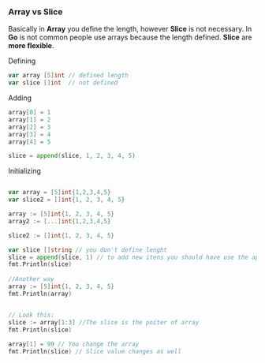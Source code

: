
### Array vs Slice
Basically in **Array** you define the length, however **Slice** is not necessary.
In **Go** is not common people use arrays because the length defined. **Slice** are **more flexible**.

Defining
````go
var array [5]int // defined length
var slice []int  // not defined
````

Adding
````go
array[0] = 1
array[1] = 2
array[2] = 3
array[3] = 4
array[4] = 5

slice = append(slice, 1, 2, 3, 4, 5)
````

Initializing
````go

var array = [5]int{1,2,3,4,5}
var slice2 = []int{1, 2, 3, 4, 5}

array := [5]int{1, 2, 3, 4, 5}
array2 := [...]int{1,2,3,4,5}

slice2 := []int{1, 2, 3, 4, 5}
````

````go
var slice []string // you don't define lenght
slice = append(slice, 1) // to add new itens you should have use the append only
fmt.Println(slice)
    
//Another way
array := [5]int{1, 2, 3, 4, 5}
fmt.Println(array)


// Look this:
slice := array[1:3] //The slice is the poiter of array
fmt.Println(slice)
	
array[1] = 99 // You change the array
fmt.Println(slice) // Slice value changes as well
````